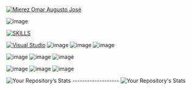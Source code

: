 [![Mierez Omar Augusto José](https://readme-typing-svg.herokuapp.com?font=Rubik&color=%235EA6F7&size=25&vCenter=true&height=25&lines=%3E+Mierez+Omar+Augusto+José)](https://github.com/MierezAugusto)

![image](https://user-images.githubusercontent.com/85651836/150693379-fa449851-0790-41b0-88a2-0e18fc098e8e.png)

[![SKILLS](https://readme-typing-svg.herokuapp.com?font=Rubik&color=%235EA6F7&size=25&vCenter=true&height=25&lines=%3E+SKILLS)](https://github.com/MierezAugusto)

[![Visual Studio](https://badgen.net/badge/icon/visualstudio?icon=visualstudio&label)](https://visualstudio.microsoft.com)
![image](https://img.shields.io/badge/GitHub-100000?style=for-the-badge&logo=github&logoColor=white)  ![image](https://img.shields.io/badge/JavaScript-F7DF1E?style=for-the-badge&logo=javascript&logoColor=black)  ![image](https://img.shields.io/badge/Node.js-43853D?style=for-the-badge&logo=node.js&logoColor=white)

![image](https://img.shields.io/badge/HTML5-E34F26?style=for-the-badge&logo=html5&logoColor=white)  ![image](https://img.shields.io/badge/CSS3-1572B6?style=for-the-badge&logo=css3&logoColor=white)  ![image](https://img.shields.io/badge/Express.js-404D59?style=for-the-badge)

![image](https://img.shields.io/badge/React-20232A?style=for-the-badge&logo=react&logoColor=61DAFB)  ![image](https://img.shields.io/badge/Bootstrap-563D7C?style=for-the-badge&logo=bootstrap&logoColor=white)  ![image](https://img.shields.io/badge/MySQL-00000F?style=for-the-badge&logo=mysql&logoColor=white)


![Your Repository’s Stats](https://github-readme-stats.vercel.app/api?username=MierezAugusto&show_icons=true) ------------------- ![Your Repository's Stats](https://github-readme-stats.vercel.app/api/top-langs/?username=MierezAugusto&theme=blue-green)






